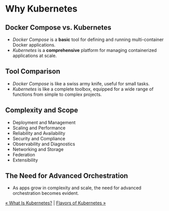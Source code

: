<script>
document.getElementById('terminal-mkdocs-side-panel').style.display = "none";
document.getElementsByClassName('terminal-mkdocs-main-grid')[0].style.display="block";
document.body.style.backgroundColor = '#D0C9A6';
function remove() {
  try {
    document.getElementsByClassName('terminal-mkdocs-footer-grid')[0].style.display="none";
  } catch (e) {
    setTimeout(remove, 16);
  }
}
remove();
</script>

# Why Kubernetes

## Docker Compose vs. Kubernetes

* *Docker Compose* is a **basic** tool for defining and running multi-container Docker applications.
* *Kubernetes* is a **comprehensive** platform for managing containerized applications at scale.

## Tool Comparison

* *Docker Compose* is like a swiss army knife, useful for small tasks.
* *Kubernetes* is like a complete toolbox, equipped for a wide range of functions
  from simple to complex projects.

## Complexity and Scope

* Deployment and Management
* Scaling and Performance
* Reliability and Availability
* Security and Compliance
* Observability and Diagnostics
* Networking and Storage
* Federation
* Extensibility

## The Need for Advanced Orchestration

* As apps grow in complexity and scale, the need for advanced orchestration 
  becomes evident.

<!-- insert visual aids here -->

[« What Is Kubernetes?](001-004-what-is-kubernetes.md) | [Flavors of Kubernetes »](001-006-flavors-of-kubernetes.md)

<!--

Deployment and Management: Deployment, Rolling Updates, Configuration Management, Scheduling.
Scaling and Performance: Load Balancing, Scaling, Resource Management.
Reliability and Availability: Health Monitoring, Self-Healing, Service Discovery.
Security and Compliance: Secrets Management, Security, Multi-tenancy.
Networking and Storage: Networking, Storage.
Observability and Diagnostics: Logging and Monitoring.
Advanced Features: Federation, Extensibility.

While Docker Compose offers basic orchestration features, managing a production-grade, 
scalable, and resilient application requires a more comprehensive set of functionalities.

This is where advanced orchestration tools like Kubernetes come into play, offering 
a wide range of capabilities to address complex operational challenges.

Think of Docker Compose as a multitool, useful for small tasks. Kubernetes, on the other 
hand, is like a complete toolbox, equipped for a wide range of functions from simple 
to complex projects.

xKubernetes and similar tools provide a comprehensive solution that ensures your 
containerized applications are not only running but are also efficient, secure, 
and resilient.

As applications grow in complexity and scale, the need for advanced orchestration becomes 
evident. Kubernetes fills this gap, offering a robust platform for managing 
containerized applications at scale.

While Docker Compose is suitable for simpler applications, a full-fledged orchestration 
system like Kubernetes is essential for effectively managing complex, large-scale, 
and mission-critical applications.

-->